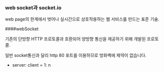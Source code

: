 ### web socket과 socket.io

web page의 한계에서 벗어나 실시간으로 상호작용하는 웹 서비스를 만드는 표준 기술.

####webSocket
 
 기존의 단방향 HTTP 프로토콜과 호환되어 양방향 통신을 제공하기 위해 개발된 프로토콜.
 
 일반 socket통신과 달리 http 80 포트를 이용하므로 방화벽에 제약이 없습니다.


  * server: client = 1: n

